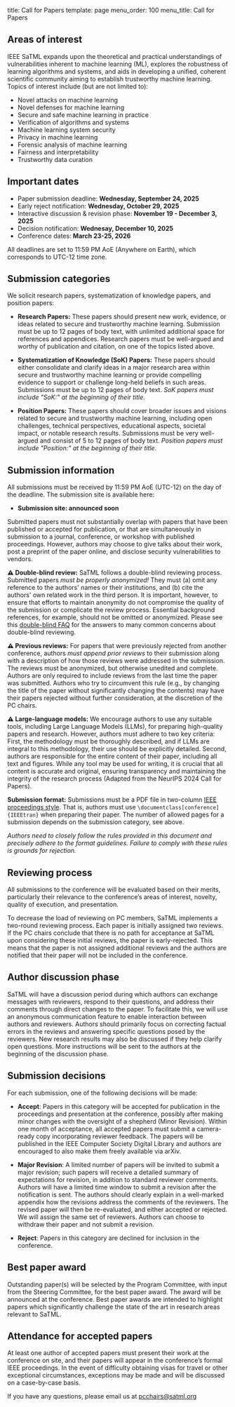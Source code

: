title: Call for Papers
template: page
menu_order: 100
menu_title: Call for Papers

## Areas of interest

IEEE SaTML expands upon the theoretical and practical understandings of vulnerabilities inherent to machine learning (ML), explores the robustness of learning algorithms and systems, and aids in developing a unified, coherent scientific community aiming to establish trustworthy machine learning. Topics of interest include (but are not limited to):

- Novel attacks on machine learning
- Novel defenses for machine learning
- Secure and safe machine learning in practice
- Verification of algorithms and systems
- Machine learning system security
- Privacy in machine learning
- Forensic analysis of machine learning
- Fairness and interpretability
- Trustworthy data curation

## Important dates

- Paper submission deadline: **Wednesday, September 24, 2025**
- Early reject notification: **Wednesday, October 29, 2025** 
- Interactive discussion & revision phase: **November 19 - December 3, 2025**
- Decision notification: **Wednesay, December 10, 2025**
- Conference dates: **March 23-25, 2026**

All deadlines are set to 11:59 PM AoE (Anywhere on Earth), which corresponds to UTC-12 time zone.

## Submission categories

We solicit research papers, systematization of knowledge papers, and position papers:

- **Research Papers:** These papers should present new work, evidence, or ideas related to secure and trustworthy machine learning. Submission must be up to 12 pages of body text, with unlimited additional space for references and appendices. Research papers must be well-argued and worthy of publication and​ ​citation,​ ​on​ ​one of the​ ​topics listed​ ​above.​

- **Systematization of Knowledge (SoK) Papers:** 
These papers should either consolidate and clarify ideas in a major research area within secure and trustworthy machine learning or provide compelling evidence to support or challenge long-held beliefs in such areas. Submissions must be up to 12 pages of body text. *SoK papers must include "SoK:" at the beginning of their title.*

- **Position Papers:** These papers should cover broader issues and visions related to secure and trustworthy machine learning, including open challenges, technical perspectives, educational aspects, societal impact, or notable research results. Submissions must be very well-argued and consist of 5 to 12 pages of body text. *Position papers must include "Position:" at the beginning of their title.*

## Submission information

All submissions must be received by 11:59 PM AoE (UTC-12) on the day of the deadline. The submission site is available here:

- **Submission site: announced soon**

Submitted papers must not substantially overlap with papers that have been published or accepted for publication, or that are simultaneously in submission to a journal, conference, or workshop with published proceedings. However, authors may choose to give talks about their work, post a preprint of the paper online, and disclose security vulnerabilities to vendors.

**⚠️ Double-blind review:** SaTML follows a double-blind reviewing process. Submitted papers *must be properly anonymized!* They must (a) omit any reference to the authors' names or their institutions, and (b) cite the authors' own related work in the third person. It is important, however, to ensure that efforts to maintain anonymity do not compromise the quality of the submission or complicate the review process. Essential background references, for example, should not be omitted or anonymized. Please see this [double-blind FAQ](https://secdev.ieee.org/2019/double-blind-faq/) for the answers to many common concerns about double-blind reviewing.

**⚠️ Previous reviews:** For papers that were previously rejected from another conference, authors *must append prior reviews* to their submission along with a description of how those reviews were addressed in the submission. The reviews must be anonymized, but otherwise unedited and complete. Authors are only required to include reviews from the last time the paper was submitted. Authors who try to circumvent this rule (e.g., by changing the title of the paper without significantly changing the contents) may have their papers rejected without further consideration, at the discretion of the PC chairs.

**⚠️ Large-language models:** We encourage authors to use any suitable tools, including Large Language Models (LLMs), for preparing high-quality papers and research. However, authors must adhere to two key criteria: First, the methodology must be thoroughly described, and if LLMs are integral to this methodology, their use should be explicitly detailed. Second, authors are responsible for the entire content of their paper, including all text and figures. While any tool may be used for writing, it is crucial that all content is accurate and original, ensuring transparency and maintaining the integrity of the research process (Adapted from the NeurIPS 2024 Call for Papers).

**Submission format:** Submissions must be a PDF file in two-column [IEEE proceedings style](https://www.ieee.org/conferences/publishing/templates.html). That is, authors must use `\documentclass[conference]{IEEEtran}` when preparing their paper. The number of allowed pages for a submission depends on the submission category, see above.

*Authors need to closely follow the rules provided in this document and precisely adhere to the format guidelines. Failure to comply with these rules is grounds for rejection.*

## Reviewing process

All submissions to the conference will be evaluated based on their merits, particularly their relevance to the conference’s areas of interest, novelty, quality of execution, and presentation.

To decrease the load of reviewing on PC members, SaTML implements a two-round reviewing process. Each paper is initially assigned two reviews. If the PC chairs conclude that there is no path for acceptance at SaTML upon considering these initial reviews, the paper is early-rejected. This means that the paper is not assigned additional reviews and the authors are notified that their paper will not be included in the conference.

## Author discussion phase

SaTML will have a discussion period during which authors can exchange messages with reviewers, respond to their questions, and address their comments through direct changes to the paper. To facilitate this, we will use an anonymous communication feature to enable interaction between authors and reviewers. Authors should primarily focus on correcting factual errors in the reviews and answering specific questions posed by the reviewers. New research results may also be discussed if they help clarify open questions. More instructions will be sent to the authors at the beginning of the discussion phase.

## Submission decisions

For each submission, one of the following decisions will be made: 

- **Accept**: Papers in this category will be accepted for publication in the proceedings and presentation at the conference, possibly after making minor changes with the oversight of a shepherd (Minor Revision). Within one month of acceptance, all accepted papers must submit a camera-ready copy incorporating reviewer feedback. The papers will be published in the IEEE Computer Society Digital Library and authors are encouraged to also make them freely available via arXiv.

- **Major Revision**: A limited number of papers will be invited to submit a major revision; such papers will receive a detailed summary of expectations for revision, in addition to standard reviewer comments. Authors will have a limited time window to submit a revision after the notification is sent. The authors should clearly explain in a well-marked appendix how the revisions address the comments of the reviewers. The revised paper will then be re-evaluated, and either accepted or rejected. We will assign the same set of reviewers. Authors can choose to withdraw their paper and not submit a revision.

- **Reject**: Papers in this category are declined for inclusion in the conference.

## Best paper award

Outstanding paper(s) will be selected by the Program Committee, with input from the Steering Committee, for the best paper award. The award will be announced at the conference. Best paper awards are intended to highlight papers which significantly challenge the state of the art in research areas relevant to SaTML.

## Attendance for accepted papers

At least one author of accepted papers must present their work at the conference on site, and their papers will appear in the conference’s formal IEEE proceedings. In the event of difficulty obtaining visas for travel or other exceptional circumstances, exceptions may be made and will be discussed on a case-by-case basis.

If you have any questions, please email us at [pcchairs@satml.org](mailto:pcchairs@satml.org)
